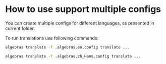 # How to use support multiple configs

You can create multiple configs for different languages, as presented in current folder.

To run translations use following commands:

```bash
algebras translate -f .algebras.en.config translate ...

algebras translate -f .algebras.zh_Hans.config translate ...
```
